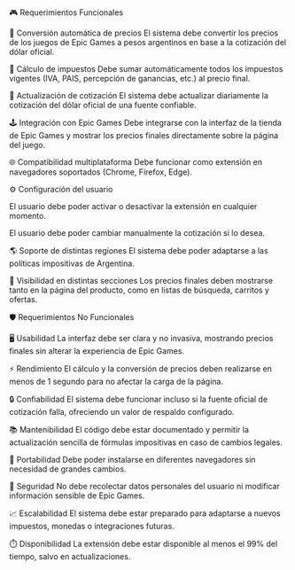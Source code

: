 🎮 Requerimientos Funcionales

💸 Conversión automática de precios
El sistema debe convertir los precios de los juegos de Epic Games a pesos argentinos en base a la cotización del dólar oficial.

🧾 Cálculo de impuestos
Debe sumar automáticamente todos los impuestos vigentes (IVA, PAIS, percepción de ganancias, etc.) al precio final.

🔄 Actualización de cotización
El sistema debe actualizar diariamente la cotización del dólar oficial de una fuente confiable.

🕹️ Integración con Epic Games
Debe integrarse con la interfaz de la tienda de Epic Games y mostrar los precios finales directamente sobre la página del juego.

🌐 Compatibilidad multiplataforma
Debe funcionar como extensión en navegadores soportados (Chrome, Firefox, Edge).

⚙️ Configuración del usuario

El usuario debe poder activar o desactivar la extensión en cualquier momento.

El usuario debe poder cambiar manualmente la cotización si lo desea.

🌎 Soporte de distintas regiones
El sistema debe poder adaptarse a las políticas impositivas de Argentina.

👀 Visibilidad en distintas secciones
Los precios finales deben mostrarse tanto en la página del producto, como en listas de búsqueda, carritos y ofertas.

🛡️ Requerimientos No Funcionales

🖥️ Usabilidad
La interfaz debe ser clara y no invasiva, mostrando precios finales sin alterar la experiencia de Epic Games.

⚡ Rendimiento
El cálculo y la conversión de precios deben realizarse en menos de 1 segundo para no afectar la carga de la página.

🔒 Confiabilidad
El sistema debe funcionar incluso si la fuente oficial de cotización falla, ofreciendo un valor de respaldo configurado.

📚 Mantenibilidad
El código debe estar documentado y permitir la actualización sencilla de fórmulas impositivas en caso de cambios legales.

🧩 Portabilidad
Debe poder instalarse en diferentes navegadores sin necesidad de grandes cambios.

🔐 Seguridad
No debe recolectar datos personales del usuario ni modificar información sensible de Epic Games.

📈 Escalabilidad
El sistema debe estar preparado para adaptarse a nuevos impuestos, monedas o integraciones futuras.

⏱️ Disponibilidad
La extensión debe estar disponible al menos el 99% del tiempo, salvo en actualizaciones.
